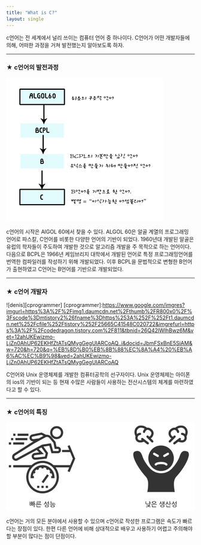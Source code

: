 ```yaml
---
title: "What is C?"
layout: single
---
```


c언어는 전 세계에서 널리 쓰이는 컴퓨터 언어 중 하나이다. C언어가 어떤 개발자들에 의해, 어떠한 과정을 거쳐 발전했는지 알아보도록 하자.

---
### ★ c언어의 발전과정
![chistory](/assets/images/chistory.png)

c언어의 시작은 AlGOL 60에서 찾을 수 있다. ALGOL 60은 알골 계열의 프로그래밍 언어로 파스칼, C언어를 비롯한 다양한 언어의 기반이 되었다. 1960년대 개발된 알골은 유럽의 학자들이 주도하여 개발한 것으로 알고리즘 개발을 주 목적으로 하는 언어이다. 
다음으로 BCPL은 1966년 케임브리지 대학에서 개발된 언어로 특정 프로그래밍언어를 번역한 컴파일러를 작성하기 위해 개발되었다. 이후 BCPL을 문법적으로 변형한 B언어가 출현하였고 C언어는 B언어를 기반으로 개발되었다.

--- 
### ★ c언어 개발자
![denis][cprogrammer]
[cprogrammer]:https://www.google.com/imgres?imgurl=https%3A%2F%2Fimg1.daumcdn.net%2Fthumb%2FR800x0%2F%3Fscode%3Dmtistory2%26fname%3Dhttps%253A%252F%252Ft1.daumcdn.net%252Fcfile%252Ftistory%252F25665C41548C020722&imgrefurl=https%3A%2F%2Fcodedragon.tistory.com%2F811&tbnid=26Q42lWIhBwz6M&vet=12ahUKEwizmo-LjZn0AhUP62EKHfZtATsQMygGegUIARCoAQ..i&docid=JbmFSxBnE5SiAM&w=720&h=720&q=%EB%8D%B0%EB%8B%88%EC%8A%A4%20%EB%A6%AC%EC%B9%98&ved=2ahUKEwizmo-LjZn0AhUP62EKHfZtATsQMygGegUIARCoAQ

C언어와 Unix 운영체제를 개발한 컴퓨터공학의 선구자이다. Unix 운영체제는 아이폰의 ios의 기반이 되는 등 현재 수많은 사람들이 사용하는 전산시스템의 체계를 마련하였다고 할 수 있다.

--- 
### ★ c언어의 특징
[![procon](/assets/images/procon.png "c언어에 대해 더 알고 싶다면 방문해보자")](https://cloudstudying.kr/lectures/290)

c언어는 거의 모든 분야에서 사용할 수 있으며 c언어로 작성한 프로그램은 속도가 빠르다는 장점이 있다. 한편 다른 언어에 비해 상대적으로 배우고 사용하기 어렵고 주의해야할 부분이 많다는 점이 단점이다.
